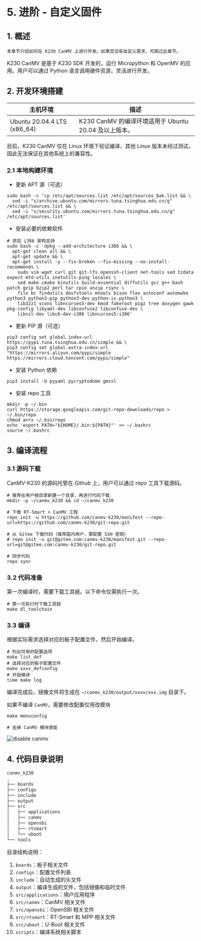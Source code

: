# 5. 进阶 - 自定义固件

## 1. 概述

```{note}
本章节介绍如何在 K230 CanMV 上进行开发。如果您没有自定义需求，可跳过此章节。
```

K230 CanMV 是基于 K230 SDK 开发的，运行 Micropython 和 OpenMV 的应用。用户可以通过 Python 语言调用硬件资源，灵活进行开发。

## 2. 开发环境搭建

| 主机环境          | 描述                                |
| ----------------- | ----------------------------------- |
| Ubuntu 20.04.4 LTS (x86_64) | K230 CanMV 的编译环境适用于 Ubuntu 20.04 及以上版本。 |

目前，K230 CanMV 仅在 Linux 环境下验证编译，其他 Linux 版本未经过测试，因此无法保证在其他系统上的兼容性。

### 2.1 本地构建环境

- 更新 APT 源（可选）

```shell
sudo bash -c 'cp /etc/apt/sources.list /etc/apt/sources_bak.list && \
  sed -i "s/archive.ubuntu.com/mirrors.tuna.tsinghua.edu.cn/g" /etc/apt/sources.list && \
  sed -i "s/security.ubuntu.com/mirrors.tuna.tsinghua.edu.cn/g" /etc/apt/sources.list'
```

- 安装必要的依赖软件

```shell
# 添加 i386 架构支持
sudo bash -c 'dpkg --add-architecture i386 && \
  apt-get clean all && \
  apt-get update && \
  apt-get install -y --fix-broken --fix-missing --no-install-recommends \
    sudo vim wget curl git git-lfs openssh-client net-tools sed tzdata expect mtd-utils inetutils-ping locales \
    sed make cmake binutils build-essential diffutils gcc g++ bash patch gzip bzip2 perl tar cpio unzip rsync \
    file bc findutils dosfstools mtools bison flex autoconf automake python3 python3-pip python3-dev python-is-python3 \
    lib32z1 scons libncurses5-dev kmod fakeroot pigz tree doxygen gawk pkg-config libyaml-dev libconfuse2 libconfuse-dev \
    libssl-dev libc6-dev-i386 libncurses5:i386'
```

- 更新 PIP 源（可选）

```shell
pip3 config set global.index-url https://pypi.tuna.tsinghua.edu.cn/simple && \
pip3 config set global.extra-index-url "https://mirrors.aliyun.com/pypi/simple https://mirrors.cloud.tencent.com/pypi/simple"
```

- 安装 Python 依赖

```shell
pip3 install -U pyyaml pycryptodome gmssl
```

- 安装 repo 工具

```shell
mkdir -p ~/.bin
curl https://storage.googleapis.com/git-repo-downloads/repo > ~/.bin/repo
chmod a+rx ~/.bin/repo
echo 'export PATH="${HOME}/.bin:${PATH}"' >> ~/.bashrc
source ~/.bashrc
```

## 3. 编译流程

### 3.1 源码下载

CanMV-K230 的源码托管在 Github 上，用户可以通过 repo 工具下载源码。

```shell
# 推荐在用户根目录新建一个目录，再进行代码下载
mkdir -p ~/canmv_k230 && cd ~/canmv_k230

# 下载 RT-Smart + CanMV 工程
repo init -u https://github.com/canmv-k230/manifest --repo-url=https://github.com/canmv-k230/git-repo.git

# 从 Gitee 下载代码（推荐国内用户，需配置 SSH 密钥）
# repo init -u git@gitee.com:canmv-k230/manifest.git --repo-url=git@gitee.com:canmv-k230/git-repo.git

# 同步代码
repo sync
```

### 3.2 代码准备

第一次编译时，需要下载工具链。以下命令仅需执行一次。

```shell
# 第一次执行时下载工具链
make dl_toolchain
```

### 3.3 编译

根据实际需求选择对应的板子配置文件，然后开始编译。

```shell
# 列出可用的配置选项
make list_def
# 选择对应的板子配置文件
make xxxx_defconfig
# 开始编译
time make log
```

编译完成后，镜像文件将生成在 `~/canmv_k230/output/xxxx/xxx.img` 目录下。

如果不编译 `CanMV`，需要修改配置仅用改模块

```shell
make menuconfig

# 去掉 CanMV 模块使能
```

![disable canmv](https://www.kendryte.com/api/post/attachment?id=440)

## 4. 代码目录说明

```sh
canmv_k230
.
├── boards
├── configs
├── include
├── output
├── src
│   ├── applications
│   ├── canmv
│   ├── opensbi
│   ├── rtsmart
│   └── uboot
└── tools
```

目录结构说明：

1. `boards`：板子相关文件
1. `configs`：配置文件列表
1. `include`：自动生成的头文件
1. `output`：编译生成的文件，包括镜像和临时文件
1. `src/applications`：用户应用程序
1. `src/canmv`：CanMV 相关文件
1. `src/opensbi`：OpenSBI 相关文件
1. `src/rtsmart`：RT-Smart 和 MPP 相关文件
1. `src/uboot`：U-Boot 相关文件
1. `scripts`：编译系统相关脚本
